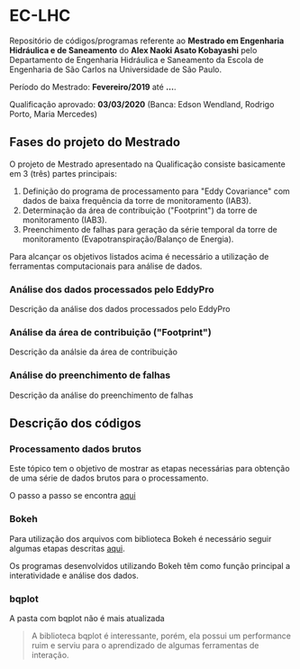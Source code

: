 # EC-LHC

Repositório de códigos/programas referente ao **Mestrado em Engenharia Hidráulica e de Saneamento** do **Alex Naoki Asato Kobayashi** pelo Departamento de Engenharia Hidráulica e Saneamento da Escola de Engenharia de São Carlos na Universidade de São Paulo.

Período do Mestrado: **Fevereiro/2019** até **...**.

Qualificação aprovado: **03/03/2020** (Banca: Edson Wendland, Rodrigo Porto, Maria Mercedes)

## Fases do projeto do Mestrado
O projeto de Mestrado apresentado na Qualificação consiste basicamente em 3 (três) partes principais:
1. Definição do programa de processamento para "Eddy Covariance" com dados de baixa frequência da torre de monitoramento (IAB3).
2. Determinação da área de contribuição ("Footprint") da torre de monitoramento (IAB3).
3. Preenchimento de falhas para geração da série temporal da torre de monitoramento (Evapotranspiração/Balanço de Energia).

Para alcançar os objetivos listados acima é necessário a utilização de ferramentas computacionais para análise de dados.

### Análise dos dados processados pelo EddyPro
Descrição da análise dos dados processados pelo EddyPro

### Análise da área de contribuição ("Footprint")
Descrição da análsie da área de contribuição

### Análise do preenchimento de falhas
Descrição da análise do preenchimento de falhas

## Descrição dos códigos

### Processamento dados brutos
Este tópico tem o objetivo de mostrar as etapas necessárias para obtenção de uma série de dados brutos para o processamento.

O passo a passo se encontra [aqui]()

### Bokeh
Para utilização dos arquivos com biblioteca Bokeh é necessário seguir algumas etapas descritas [aqui](https://github.com/alexnaoki/EC-LHC/blob/master/info/descricao_arquivos_bokeh.md).

Os programas desenvolvidos utilizando Bokeh têm como função principal a interatividade e análise dos dados.

### bqplot
A pasta com bqplot não é mais atualizada
> A biblioteca bqplot é interessante, porém, ela possui um performance ruim e serviu para o aprendizado de algumas ferramentas de interação.
